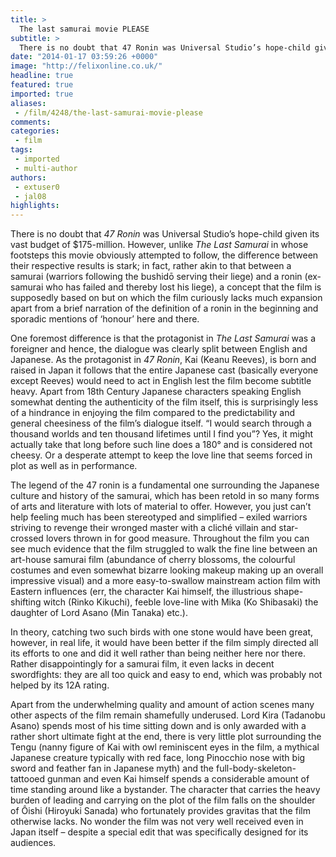 ```yaml
---
title: >
  The last samurai movie PLEASE
subtitle: >
  There is no doubt that 47 Ronin was Universal Studio’s hope-child given its vast budget of $175-million. However, unlike The Last Samurai in whose footsteps this movie obviously attempted to follow, the difference between their respective results is stark; in fact, rather akin to that between a ...
date: "2014-01-17 03:59:26 +0000"
image: "http://felixonline.co.uk/"
headline: true
featured: true
imported: true
aliases:
 - /film/4248/the-last-samurai-movie-please
comments:
categories:
 - film
tags:
 - imported
 - multi-author
authors:
 - extuser0
 - jal08
highlights:
---
```


There is no doubt that _47 Ronin_ was Universal Studio’s hope-child given its vast budget of $175-million. However, unlike _The Last Samurai_ in whose footsteps this movie obviously attempted to follow, the difference between their respective results is stark; in fact, rather akin to that between a samurai (warriors following the bushidō serving their liege) and a ronin (ex-samurai who has failed and thereby lost his liege), a concept that the film is supposedly based on but on which the film curiously lacks much expansion apart from a brief narration of the definition of a ronin in the beginning and sporadic mentions of ‘honour’ here and there.

One foremost difference is that the protagonist in _The Last Samurai_ was a foreigner and hence, the dialogue was clearly split between English and Japanese. As the protagonist in _47 Ronin_, Kai (Keanu Reeves), is born and raised in Japan it follows that the entire Japanese cast (basically everyone except Reeves) would need to act in English lest the film become subtitle heavy. Apart from 18th Century Japanese characters speaking English somewhat denting the authenticity of the film itself, this is surprisingly less of a hindrance in enjoying the film compared to the predictability and general cheesiness of the film’s dialogue itself. “I would search through a thousand worlds and ten thousand lifetimes until I find you”? Yes, it might actually take that long before such line does a 180° and is considered not cheesy. Or a desperate attempt to keep the love line that seems forced in plot as well as in performance.

The legend of the 47 ronin is a fundamental one surrounding the Japanese culture and history of the samurai, which has been retold in so many forms of arts and literature with lots of material to offer. However, you just can’t help feeling much has been stereotyped and simplified – exiled warriors striving to revenge their wronged master with a cliché villain and star-crossed lovers thrown in for good measure. Throughout the film you can see much evidence that the film struggled to walk the fine line between an art-house samurai film (abundance of cherry blossoms, the colourful costumes and even somewhat bizarre looking makeup making up an overall impressive visual) and a more easy-to-swallow mainstream action film with Eastern influences (err, the character Kai himself, the illustrious shape-shifting witch (Rinko Kikuchi), feeble love-line with Mika (Ko Shibasaki) the daughter of Lord Asano (Min Tanaka) etc.).

In theory, catching two such birds with one stone would have been great, however, in real life, it would have been better if the film simply directed all its efforts to one and did it well rather than being neither here nor there. Rather disappointingly for a samurai film, it even lacks in decent swordfights: they are all too quick and easy to end, which was probably not helped by its 12A rating.

Apart from the underwhelming quality and amount of action scenes many other aspects of the film remain shamefully underused. Lord Kira (Tadanobu Asano) spends most of his time sitting down and is only awarded with a rather short ultimate fight at the end, there is very little plot surrounding the Tengu (nanny figure of Kai with owl reminiscent eyes in the film, a mythical Japanese creature typically with red face, long Pinocchio nose with big sword and feather fan in Japanese myth) and the full-body-skeleton-tattooed gunman and even Kai himself spends a considerable amount of time standing around like a bystander. The character that carries the heavy burden of leading and carrying on the plot of the film falls on the shoulder of Ôishi (Hiroyuki Sanada) who fortunately provides gravitas that the film otherwise lacks. No wonder the film was not very well received even in Japan itself – despite a special edit that was specifically designed for its audiences.
